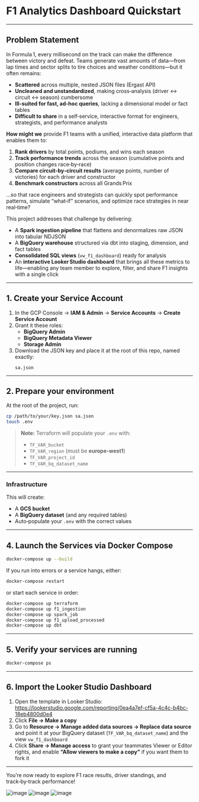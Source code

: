 # F1 Analytics Dashboard Quickstart

---

## Problem Statement

In Formula 1, every millisecond on the track can make the difference between victory and defeat. Teams generate vast amounts of data—from lap times and sector splits to tire choices and weather conditions—but it often remains:

- **Scattered** across multiple, nested JSON files (Ergast API)  
- **Uncleaned and unstandardized**, making cross‑analysis (driver ↔ circuit ↔ season) cumbersome  
- **Ill‑suited for fast, ad‑hoc queries**, lacking a dimensional model or fact tables  
- **Difficult to share** in a self‑service, interactive format for engineers, strategists, and performance analysts  

**How might we** provide F1 teams with a unified, interactive data platform that enables them to:

1. **Rank drivers** by total points, podiums, and wins each season  
2. **Track performance trends** across the season (cumulative points and position changes race‑by‑race)  
3. **Compare circuit‑by‑circuit results** (average points, number of victories) for each driver and constructor  
4. **Benchmark constructors** across all Grands Prix  

…so that race engineers and strategists can quickly spot performance patterns, simulate “what‑if” scenarios, and optimize race strategies in near real‑time?

This project addresses that challenge by delivering:

- A **Spark ingestion pipeline** that flattens and denormalizes raw JSON into tabular NDJSON  
- A **BigQuery warehouse** structured via dbt into staging, dimension, and fact tables  
- **Consolidated SQL views** (`vw_f1_dashboard`) ready for analysis  
- An **interactive Looker Studio dashboard** that brings all these metrics to life—enabling any team member to explore, filter, and share F1 insights with a single click  

---

## 1. Create your Service Account

1. In the GCP Console → **IAM & Admin** → **Service Accounts** → **Create Service Account**  
2. Grant it these roles:  
   - **BigQuery Admin**  
   - **BigQuery Metadata Viewer**  
   - **Storage Admin**  
3. Download the JSON key and place it at the root of this repo, named exactly:  
   ```text
   sa.json
   ```

---

## 2. Prepare your environment

At the root of the project, run:

```bash
cp /path/to/your/key.json sa.json
touch .env
```

> **Note:** Terraform will populate your `.env` with:  
> - `TF_VAR_bucket`  
> - `TF_VAR_region` (must be **europe-west1**)  
> - `TF_VAR_project_id`  
> - `TF_VAR_bq_dataset_name`

---

### Infrastructure


This will create:  
- A **GCS bucket**  
- A **BigQuery dataset** (and any required tables)  
- Auto‑populate your `.env` with the correct values

---

## 4. Launch the Services via Docker Compose

```bash
docker-compose up --build
```

If you run into errors or a service hangs, either:

```bash
docker-compose restart
```

or start each service in order:

```bash
docker-compose up terraform
docker-compose up f1_ingestion
docker-compose up spark_job
docker-compose up f1_upload_processed
docker-compose up dbt
```

---

## 5. Verify your services are running

```bash
docker-compose ps
```

---

## 6. Import the Looker Studio Dashboard

1. Open the template in Looker Studio:  
   https://lookerstudio.google.com/reporting/0ea4a7ef-cf5a-4c4c-b4bc-18eb4800d0e4  
2. Click **File → Make a copy**  
3. Go to **Resource → Manage added data sources → Replace data source** and point it at your BigQuery dataset (`TF_VAR_bq_dataset_name`) and the view `vw_f1_dashboard`  
4. Click **Share → Manage access** to grant your teammates Viewer or Editor rights, and enable **“Allow viewers to make a copy”** if you want them to fork it  

---

You’re now ready to explore F1 race results, driver standings, and track‑by‑track performance!

![image](https://github.com/user-attachments/assets/aae2affc-e588-4ffb-ab82-cd14d5c64ab1)
![image](https://github.com/user-attachments/assets/79121034-58f2-44f3-9c5a-6b9a876b1601)
![image](https://github.com/user-attachments/assets/f7f6c679-5ed2-46fb-b198-935c04fa8800)
